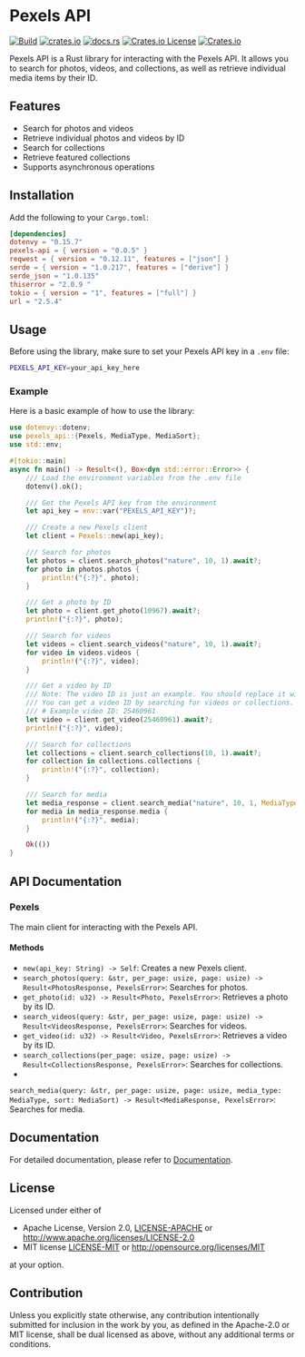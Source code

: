 # Pexels API

[![Build](https://github.com/houseme/pexels/actions/workflows/build.yml/badge.svg)](https://github.com/houseme/pexels/actions/workflows/build.yml)
[![crates.io](https://img.shields.io/crates/v/pexels-api.svg)](https://crates.io/crates/pexels-api)
[![docs.rs](https://docs.rs/pexels-api/badge.svg)](https://docs.rs/pexels-api/)
[![Crates.io License](https://img.shields.io/crates/l/pexels-api)](../LICENSE-APACHE)
[![Crates.io](https://img.shields.io/crates/d/pexels-api)](https://crates.io/crates/pexels-api)

Pexels API is a Rust library for interacting with the Pexels API. It allows you to search for photos, videos, and
collections, as well as retrieve individual media items by their ID.

## Features

- Search for photos and videos
- Retrieve individual photos and videos by ID
- Search for collections
- Retrieve featured collections
- Supports asynchronous operations

## Installation

Add the following to your `Cargo.toml`:

```toml
[dependencies]
dotenvy = "0.15.7"
pexels-api = { version = "0.0.5" }
reqwest = { version = "0.12.11", features = ["json"] }
serde = { version = "1.0.217", features = ["derive"] }
serde_json = "1.0.135"
thiserror = "2.0.9 "
tokio = { version = "1", features = ["full"] }
url = "2.5.4"
```

## Usage

Before using the library, make sure to set your Pexels API key in a `.env` file:

```sh
PEXELS_API_KEY=your_api_key_here
```

### Example

Here is a basic example of how to use the library:

```rust
use dotenvy::dotenv;
use pexels_api::{Pexels, MediaType, MediaSort};
use std::env;

#[tokio::main]
async fn main() -> Result<(), Box<dyn std::error::Error>> {
    /// Load the environment variables from the .env file
    dotenv().ok();

    /// Get the Pexels API key from the environment
    let api_key = env::var("PEXELS_API_KEY")?;

    /// Create a new Pexels client
    let client = Pexels::new(api_key);

    /// Search for photos
    let photos = client.search_photos("nature", 10, 1).await?;
    for photo in photos.photos {
        println!("{:?}", photo);
    }

    /// Get a photo by ID
    let photo = client.get_photo(10967).await?;
    println!("{:?}", photo);

    /// Search for videos
    let videos = client.search_videos("nature", 10, 1).await?;
    for video in videos.videos {
        println!("{:?}", video);
    }

    /// Get a video by ID
    /// Note: The video ID is just an example. You should replace it with a valid video ID.
    /// You can get a video ID by searching for videos or collections.
    /// # Example video ID: 25460961   
    let video = client.get_video(25460961).await?;
    println!("{:?}", video);

    /// Search for collections
    let collections = client.search_collections(10, 1).await?;
    for collection in collections.collections {
        println!("{:?}", collection);
    }

    /// Search for media
    let media_response = client.search_media("nature", 10, 1, MediaType::Photo, MediaSort::Latest).await?;
    for media in media_response.media {
        println!("{:?}", media);
    }

    Ok(())
}
```

## API Documentation

### Pexels

The main client for interacting with the Pexels API.

#### Methods

- `new(api_key: String) -> Self`: Creates a new Pexels client.
- `search_photos(query: &str, per_page: usize, page: usize) -> Result<PhotosResponse, PexelsError>`: Searches for
  photos.
- `get_photo(id: u32) -> Result<Photo, PexelsError>`: Retrieves a photo by its ID.
- `search_videos(query: &str, per_page: usize, page: usize) -> Result<VideosResponse, PexelsError>`: Searches for
  videos.
- `get_video(id: u32) -> Result<Video, PexelsError>`: Retrieves a video by its ID.
- `search_collections(per_page: usize, page: usize) -> Result<CollectionsResponse, PexelsError>`: Searches for
  collections.
-
`search_media(query: &str, per_page: usize, page: usize, media_type: MediaType, sort: MediaSort) -> Result<MediaResponse, PexelsError>`:
Searches for media.

## Documentation

For detailed documentation, please refer to [Documentation](https://docs.rs/pexels-api).

## License

Licensed under either of

* Apache License, Version 2.0, [LICENSE-APACHE](../LICENSE-APACHE) or http://www.apache.org/licenses/LICENSE-2.0
* MIT license [LICENSE-MIT](../LICENSE-MIT) or http://opensource.org/licenses/MIT

at your option.

## Contribution

Unless you explicitly state otherwise, any contribution intentionally submitted for inclusion in the work by you, as
defined in the Apache-2.0 or MIT license, shall be dual licensed as above, without any additional terms or conditions.

